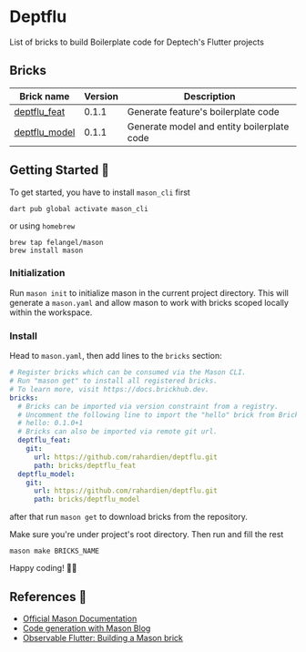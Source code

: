 # Deptflu

List of bricks to build Boilerplate code for Deptech's Flutter projects

## Bricks

| Brick name           | Version               | Description                                         |
|----------------------|-----------------------|-----------------------------------------------------|
| [deptflu_feat](https://github.com/rahardien/deptflu/tree/master/bricks/deptflu_feat)         | 0.1.1                 | Generate feature's boilerplate code                 |
| [deptflu_model](https://github.com/rahardien/deptflu/tree/master/bricks/deptflu_model)        | 0.1.1                 | Generate model and entity boilerplate code                 |

## Getting Started 🚀

To get started, you have to install `mason_cli` first

```shell
dart pub global activate mason_cli
```

or using `homebrew`

```shell
brew tap felangel/mason
brew install mason
```

### Initialization

Run `mason init` to initialize mason in the current project directory. This will generate a `mason.yaml` and allow mason to work with bricks scoped locally within the workspace.

### Install

Head to `mason.yaml`, then add lines to the `bricks` section:

```yaml
# Register bricks which can be consumed via the Mason CLI.
# Run "mason get" to install all registered bricks.
# To learn more, visit https://docs.brickhub.dev.
bricks:
  # Bricks can be imported via version constraint from a registry.
  # Uncomment the following line to import the "hello" brick from BrickHub.
  # hello: 0.1.0+1
  # Bricks can also be imported via remote git url.
  deptflu_feat:
    git:
      url: https://github.com/rahardien/deptflu.git
      path: bricks/deptflu_feat
  deptflu_model:
    git:
      url: https://github.com/rahardien/deptflu.git
      path: bricks/deptflu_model
```

after that run `mason get` to download bricks from the repository.

Make sure you're under project's root directory. Then run and fill the rest

```shell
mason make BRICKS_NAME 
```

Happy coding! 🥳🎉

## References 📕

- [Official Mason Documentation][2]
- [Code generation with Mason Blog][3]
- [Observable Flutter: Building a Mason brick][6]

[2]: https://docs.brickhub.dev
[3]: https://verygood.ventures/blog/code-generation-with-mason
[6]: https://youtu.be/o8B1EfcUisw
